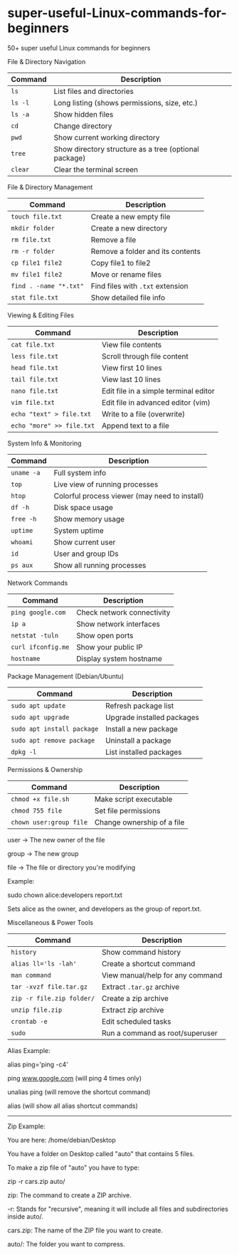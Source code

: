 # super-useful-Linux-commands-for-beginners
50+ super useful Linux commands for beginners

File & Directory Navigation

| Command | Description                                           |
| ------- | ----------------------------------------------------- |
| `ls`    | List files and directories                            |
| `ls -l` | Long listing (shows permissions, size, etc.)          |
| `ls -a` | Show hidden files                                     |
| `cd`    | Change directory                                      |
| `pwd`   | Show current working directory                        |
| `tree`  | Show directory structure as a tree (optional package) |
| `clear` | Clear the terminal screen                             |

File & Directory Management

| Command                | Description                      |
| ---------------------- | -------------------------------- |
| `touch file.txt`       | Create a new empty file          |
| `mkdir folder`         | Create a new directory           |
| `rm file.txt`          | Remove a file                    |
| `rm -r folder`         | Remove a folder and its contents |
| `cp file1 file2`       | Copy file1 to file2              |
| `mv file1 file2`       | Move or rename files             |
| `find . -name "*.txt"` | Find files with `.txt` extension |
| `stat file.txt`        | Show detailed file info          |

Viewing & Editing Files

| Command                   | Description                           |
| ------------------------- | ------------------------------------- |
| `cat file.txt`            | View file contents                    |
| `less file.txt`           | Scroll through file content           |
| `head file.txt`           | View first 10 lines                   |
| `tail file.txt`           | View last 10 lines                    |
| `nano file.txt`           | Edit file in a simple terminal editor |
| `vim file.txt`            | Edit file in advanced editor (vim)    |
| `echo "text" > file.txt`  | Write to a file (overwrite)           |
| `echo "more" >> file.txt` | Append text to a file                 |

System Info & Monitoring

| Command    | Description                                   |
| ---------- | --------------------------------------------- |
| `uname -a` | Full system info                              |
| `top`      | Live view of running processes                |
| `htop`     | Colorful process viewer (may need to install) |
| `df -h`    | Disk space usage                              |
| `free -h`  | Show memory usage                             |
| `uptime`   | System uptime                                 |
| `whoami`   | Show current user                             |
| `id`       | User and group IDs                            |
| `ps aux`   | Show all running processes                    |

Network Commands

| Command            | Description                |
| ------------------ | -------------------------- |
| `ping google.com`  | Check network connectivity |
| `ip a`             | Show network interfaces    |
| `netstat -tuln`    | Show open ports            |
| `curl ifconfig.me` | Show your public IP        |
| `hostname`         | Display system hostname    |

Package Management (Debian/Ubuntu)

| Command                    | Description                |
| -------------------------- | -------------------------- |
| `sudo apt update`          | Refresh package list       |
| `sudo apt upgrade`         | Upgrade installed packages |
| `sudo apt install package` | Install a new package      |
| `sudo apt remove package`  | Uninstall a package        |
| `dpkg -l`                  | List installed packages    |

Permissions & Ownership

| Command                 | Description                |
| ----------------------- | -------------------------- |
| `chmod +x file.sh`      | Make script executable     |
| `chmod 755 file`        | Set file permissions       |
| `chown user:group file` | Change ownership of a file |

user → The new owner of the file

group → The new group

file → The file or directory you're modifying

Example:

sudo chown alice:developers report.txt

Sets alice as the owner, and developers as the group of report.txt.

Miscellaneous & Power Tools

| Command                   | Description                      |
| ------------------------- | -------------------------------- |
| `history`                 | Show command history             |
| `alias ll='ls -lah'`      | Create a shortcut command        |
| `man command`             | View manual/help for any command |
| `tar -xvzf file.tar.gz`   | Extract `.tar.gz` archive        |
| `zip -r file.zip folder/` | Create a zip archive             |
| `unzip file.zip`          | Extract zip archive              |
| `crontab -e`              | Edit scheduled tasks             |
| `sudo`                    | Run a command as root/superuser  |

Alias Example:

alias ping='ping -c4'

ping www.google.com (will ping 4 times only)

unalias ping (will remove the shortcut command)

alias (will show all alias shortcut commands)

--------------------------------------------------------------

Zip Example:

You are here: /home/debian/Desktop

You have a folder on Desktop called "auto" that contains 5 files.

To make a zip file of "auto" you have to type:

zip -r cars.zip auto/

zip: The command to create a ZIP archive.

-r: Stands for "recursive", meaning it will include all files and subdirectories inside auto/.

cars.zip: The name of the ZIP file you want to create.

auto/: The folder you want to compress.  

